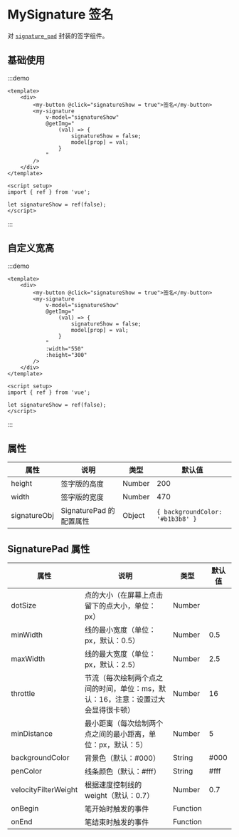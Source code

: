 # MySignature 签名

对 [`signature_pad`](https://www.npmjs.com/package/signature_pad) 封装的签字组件。

## 基础使用

:::demo

```vue
<template>
    <div>
        <my-button @click="signatureShow = true">签名</my-button>
        <my-signature
            v-model="signatureShow"
            @getImg="
                (val) => {
                    signatureShow = false;
                    model[prop] = val;
                }
            "
        />
    </div>
</template>

<script setup>
import { ref } from 'vue';

let signatureShow = ref(false);
</script>
```

:::

## 自定义宽高

:::demo

```vue
<template>
    <div>
        <my-button @click="signatureShow = true">签名</my-button>
        <my-signature
            v-model="signatureShow"
            @getImg="
                (val) => {
                    signatureShow = false;
                    model[prop] = val;
                }
            "
            :width="550"
            :height="300"
        />
    </div>
</template>

<script setup>
import { ref } from 'vue';

let signatureShow = ref(false);
</script>
```

:::

## 属性

| 属性         | 说明                    | 类型   | 默认值                           |
| ------------ | ----------------------- | ------ | -------------------------------- |
| height       | 签字版的高度            | Number | 200                              |
| width        | 签字版的宽度            | Number | 470                              |
| signatureObj | SignaturePad 的配置属性 | Object | `{ backgroundColor: '#b1b3b8' }` |

## SignaturePad 属性

| 属性                 | 说明                                                                             | 类型     | 默认值 |
| -------------------- | -------------------------------------------------------------------------------- | -------- | ------ |
| dotSize              | 点的大小（在屏幕上点击留下的点大小，单位：px）                                   | Number   |        |
| minWidth             | 线的最小宽度（单位：px，默认：0.5）                                              | Number   | 0.5    |
| maxWidth             | 线的最大宽度（单位：px，默认：2.5）                                              | Number   | 2.5    |
| throttle             | 节流（每次绘制两个点之间的时间，单位：ms，默认：16，注意：设置过大会显得很卡顿） | Number   | 16     |
| minDistance          | 最小距离（每次绘制两个点之间的最小距离，单位：px，默认：5）                      | Number   | 5      |
| backgroundColor      | 背景色（默认：#000）                                                             | String   | #000   |
| penColor             | 线条颜色（默认：#fff）                                                           | String   | #fff   |
| velocityFilterWeight | 根据速度控制线的 weight（默认：0.7）                                             | Number   | 0.7    |
| onBegin              | 笔开始时触发的事件                                                               | Function |        |
| onEnd                | 笔结束时触发的事件                                                               | Function |        |
